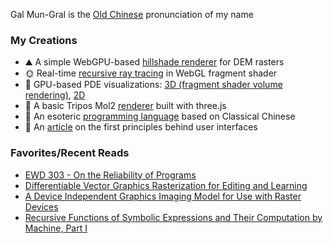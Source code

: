 Gal Mun-Gral is the [Old Chinese](https://en.wikipedia.org/wiki/Old_Chinese) pronunciation of my name

### My Creations
- ⛰️ A simple WebGPU-based [hillshade renderer](https://galmungral.github.io/hillshade/) for DEM rasters
- 🌞 Real-time [recursive ray tracing](https://galmungral.github.io/gl-raytracer/) in WebGL fragment shader
- 🌌 GPU-based PDE visualizations: [3D (fragment shader volume rendering)](https://galmungral.github.io/fdm-3d/), [2D](https://galmungral.github.io/fdm-2d/) 
- 🧬 A basic Tripos Mol2 [renderer](https://galmungral.github.io/mol-renderer) built with three.js
- 🔣 An esoteric [programming language](https://galmungral.github.io/hanbun-lang/) based on Classical Chinese
- 📜 An [article](https://galmungral.github.io/sigui/) on the first principles behind user interfaces

### Favorites/Recent Reads
- [EWD 303 - On the Reliability of Programs](https://www.cs.utexas.edu/users/EWD/ewd03xx/EWD303.PDF)
- [Differentiable Vector Graphics Rasterization for Editing and Learning](https://dl.acm.org/doi/abs/10.1145/3414685.3417871)
- [A Device Independent Graphics Imaging Model for Use with Raster Devices](https://dl.acm.org/doi/pdf/10.1145/800064.801297)
- [Recursive Functions of Symbolic Expressions and Their Computation by Machine, Part I](https://dl.acm.org/doi/pdf/10.1145/367177.367199)
